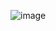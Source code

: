 ![image](https://github.com/azxa318258p/nchu-cse/blob/master/111-1-course/Digital_Image_Processing/hw4_connected_component/result.png?raw=true)
